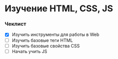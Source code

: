   # Изучение HTML, CSS, JS
  
  ### Чеклист
  
  * [x] Изучить инструменты для работы в Web
  * [ ] Изучить базовые теги HTML
  * [ ] Изучить базовые свойства CSS
  * [ ] Начать учить JS
